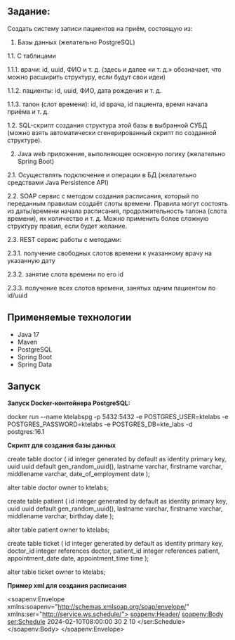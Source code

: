 ## Задание:

Создать систему записи пациентов на приём, состоящую из:
1.	Базы данных (желательно PostgreSQL)

1.1.	С таблицами

1.1.1.	врачи: id, uuid, ФИО и т. д. (здесь и далее «и т. д.» обозначает, что можно расширить структуру, если будут свои идеи)

1.1.2.	пациенты: id, uuid, ФИО, дата рождения и т. д.

1.1.3.	талон (слот времени): id, id врача, id пациента, время начала приёма и т. д.

1.2.	SQL-скрипт создания структура этой базы в выбранной СУБД (можно взять автоматически сгенерированный скрипт по созданной структуре).

2.	Java web приложение, выполняющее основную логику (желательно Spring Boot)

2.1.	Осуществлять подключение и операции в БД (желательно средствами Java Persistence API)

2.2.	SOAP сервис с методом создания расписания, который по переданным правилам создаёт слоты времени. Правила могут состоять из даты/времени начала расписания, продолжительность талона (слота времени), их количество и т. д. Можно применить более сложную структуру правил, если будет желание.

2.3.	REST сервис работы с методами:

2.3.1.	получение свободных слотов времени к указанному врачу на указанную дату

2.3.2.	занятие слота времени по его id

2.3.3.	получение всех слотов времени, занятых одним пациентом по id/uuid

## Применяемые технологии
- Java 17
- Maven
- PostgreSQL
- Spring Boot
- Spring Data

## Запуск

**Запуск Docker-контейнера PostgreSQL:**

docker run --name ktelabspg -p 5432:5432 -e POSTGRES_USER=ktelabs -e POSTGRES_PASSWORD=ktelabs -e POSTGRES_DB=kte_labs -d postgres:16.1

**Скрипт для создания базы данных**

create table doctor
(
id                 integer generated by default as identity
primary key,
uuid               uuid default gen_random_uuid(),
lastname           varchar,
firstname          varchar,
middlename         varchar,
date_of_employment date
);

alter table doctor
owner to ktelabs;

create table patient
(
id         integer generated by default as identity
primary key,
uuid       uuid default gen_random_uuid(),
lastname   varchar,
firstname  varchar,
middlename varchar,
birthday   date
);

alter table patient
owner to ktelabs;

create table ticket
(
id               integer generated by default as identity
primary key,
doctor_id        integer
references doctor,
patient_id       integer
references patient,
appointment_date date,
appointment_time time
);

alter table ticket
owner to ktelabs;


**Пример xml для создания расписания**

<soapenv:Envelope xmlns:soapenv="http://schemas.xmlsoap.org/soap/envelope/" xmlns:ser="http://service.ws.schedule/">
<soapenv:Header/>
<soapenv:Body>
<ser:Schedule>
<startDataTime>2024-02-10T08:00:00</startDataTime>
<durationTicket>30</durationTicket>
<doctorId>2</doctorId>
<countTicketInDay>10</countTicketInDay>
</ser:Schedule>
</soapenv:Body>
</soapenv:Envelope>
